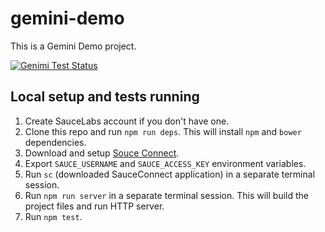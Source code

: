 # gemini-demo

This is a Gemini Demo project.

[![Genimi Test Status](https://saucelabs.com/browser-matrix/gemini-demo.svg)](https://saucelabs.com/u/gemini-demo)

## Local setup and tests running

1. Create SauceLabs account if you don't have one.
2. Clone this repo and run `npm run deps`. This will install `npm` and `bower` dependencies.
3. Download and setup [Souce Connect](https://saucelabs.com/connect).
4. Export `SAUCE_USERNAME` and `SAUCE_ACCESS_KEY` environment variables.
5. Run `sc` (downloaded SauceConnect application) in a separate terminal session.
6. Run `npm run server` in a separate terminal session. This will build the project files and run HTTP server.
7. Run `npm test`.

